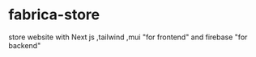 # fabrica-store
store website with Next js ,tailwind ,mui "for frontend" and firebase "for backend"

